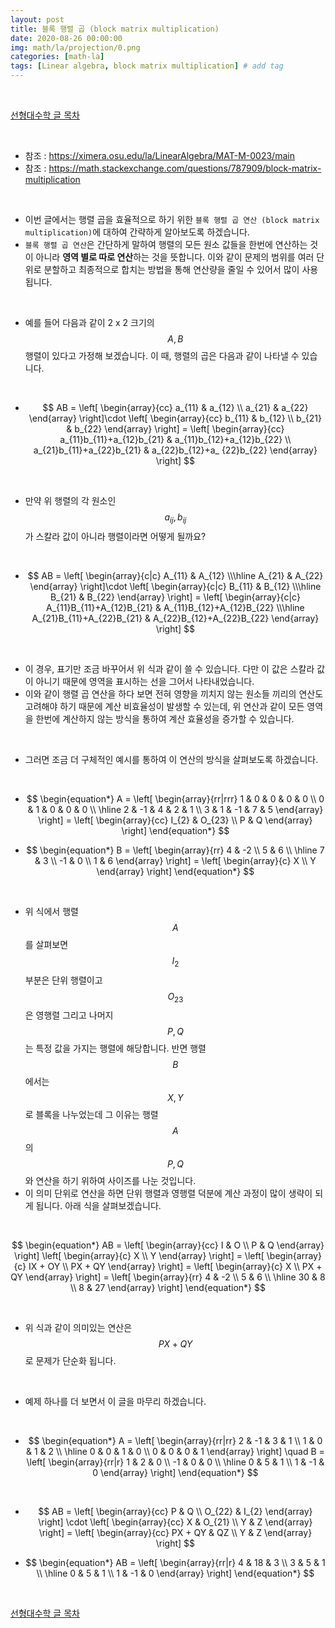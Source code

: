 ```yaml
---
layout: post
title: 블록 행렬 곱 (block matrix multiplication)
date: 2020-08-26 00:00:00
img: math/la/projection/0.png
categories: [math-la] 
tags: [Linear algebra, block matrix multiplication] # add tag
---
```


<br>

[선형대수학 글 목차](https://gaussian37.github.io/math-la-table/)

<br>

- 참조 : https://ximera.osu.edu/la/LinearAlgebra/MAT-M-0023/main
- 참조 : https://math.stackexchange.com/questions/787909/block-matrix-multiplication

<br>

- 이번 글에서는 행렬 곱을 효율적으로 하기 위한 `블록 행렬 곱 연산 (block matrix multiplication)`에 대하여 간략하게 알아보도록 하겠습니다.
- `블록 행렬 곱 연산`은 간단하게 말하여 행렬의 모든 원소 값들을 한번에 연산하는 것이 아니라 **영역 별로 따로 연산**하는 것을 뜻합니다. 이와 같이 문제의 범위를 여러 단위로 분할하고 최종적으로 합치는 방법을 통해 연산량을 줄일 수 있어서 많이 사용됩니다.

<br>

- 예를 들어 다음과 같이 2 x 2 크기의 $$ A, B $$ 행렬이 있다고 가정해 보겠습니다. 이 때, 행렬의 곱은 다음과 같이 나타낼 수 있습니다.

<br>

- $$ AB = \left[ \begin{array}{cc} a_{11} & a_{12} \\ a_{21} & a_{22} \end{array} \right]\cdot \left[ \begin{array}{cc} b_{11} & b_{12} \\ b_{21} & b_{22} \end{array} \right] = \left[ \begin{array}{cc} a_{11}b_{11}+a_{12}b_{21} & a_{11}b_{12}+a_{12}b_{22} \\ a_{21}b_{11}+a_{22}b_{21} & a_{22}b_{12}+a_ {22}b_{22} \end{array} \right] $$

<br>

- 만약 위 행렬의 각 원소인 $$ a_{ij}, b_{ij} $$가 스칼라 값이 아니라 행렬이라면 어떻게 될까요?

<br>

- $$ AB = \left[ \begin{array}{c|c} A_{11} & A_{12} \\\hline A_{21} & A_{22} \end{array} \right]\cdot \left[ \begin{array}{c|c} B_{11} & B_{12} \\\hline B_{21} & B_{22} \end{array} \right] = \left[ \begin{array}{c|c} A_{11}B_{11}+A_{12}B_{21} & A_{11}B_{12}+A_{12}B_{22} \\\hline A_{21}B_{11}+A_{22}B_{21} & A_{22}B_{12}+A_{22}B_{22} \end{array} \right] $$

<br>

- 이 경우, 표기만 조금 바꾸어서 위 식과 같이 쓸 수 있습니다. 다만 이 값은 스칼라 값이 아니기 때문에 영역을 표시하는 선을 그어서 나타내었습니다.
- 이와 같이 행렬 곱 연산을 하다 보면 전혀 영향을 끼치지 않는 원소들 끼리의 연산도 고려해야 하기 때문에 계산 비효율성이 발생할 수 있는데, 위 연산과 같이 모든 영역을 한번에 계산하지 않는 방식을 통하여 계산 효율성을 증가할 수 있습니다.

<br>

- 그러면 조금 더 구체적인 예시를 통하여 이 연산의 방식을 살펴보도록 하겠습니다.

<br>

- $$ \begin{equation*} A = \left[ \begin{array}{rr|rrr} 1 & 0 & 0 & 0 & 0 \\ 0 & 1 & 0 & 0 & 0 \\ \hline 2 & -1 & 4 & 2 & 1 \\ 3 & 1 & -1 & 7 & 5 \end{array} \right] = \left[ \begin{array}{cc} I_{2} & O_{23} \\ P & Q  \end{array} \right] \end{equation*} $$

- $$ \begin{equation*} B = \left[ \begin{array}{rr} 4 & -2 \\ 5 & 6 \\ \hline 7 & 3 \\ -1 & 0 \\ 1 & 6 \end{array} \right] = \left[ \begin{array}{c} X \\ Y \end{array} \right] \end{equation*} $$

<br>

- 위 식에서 행렬 $$ A $$를 살펴보면 $$ I_{2} $$ 부분은 단위 행렬이고 $$ O_{23} $$은 영행렬 그리고 나머지 $$ P, Q $$는 특정 값을 가지는 행렬에 해당합니다. 반면 행렬 $$ B $$에서는 $$ X, Y $$로 블록을 나누었는데 그 이유는 행렬 $$ A $$의 $$ P, Q $$와 연산을 하기 위하여 사이즈를 나눈 것입니다. 
- 이 의미 단위로 연산을 하면 단위 행렬과 영행렬 덕분에 계산 과정이 많이 생략이 되게 됩니다. 아래 식을 살펴보겠습니다.

<br>

$$ \begin{equation*} AB = \left[ \begin{array}{cc} I & O \\ P & Q \end{array} \right] \left[ \begin{array}{c} X \\ Y \end{array} \right] = \left[ \begin{array}{c} IX + OY \\ PX + QY \end{array} \right] = \left[ \begin{array}{c} X \\ PX + QY \end{array} \right] = \left[ \begin{array}{rr} 4 & -2 \\ 5 & 6 \\ \hline 30 & 8 \\ 8 & 27 \end{array} \right] \end{equation*} $$

<br>

- 위 식과 같이 의미있는 연산은 $$ PX + QY $$로 문제가 단순화 됩니다.

<br>

- 예제 하나를 더 보면서 이 글을 마무리 하겠습니다.

<br>

- $$ \begin{equation*} A = \left[ \begin{array}{rr|rr} 2 & -1 & 3 & 1 \\ 1 & 0  & 1 & 2 \\ \hline 0 & 0 & 1 & 0 \\ 0 & 0 & 0 & 1 \end{array} \right] \quad B = \left[  \begin{array}{rr|r} 1 & 2 & 0 \\ -1 & 0  & 0 \\ \hline 0 & 5 & 1 \\ 1 & -1 & 0 \end{array} \right] \end{equation*} $$

<br>

- $$ AB = \left[ \begin{array}{cc} P & Q \\ O_{22} & I_{2} \end{array} \right] \cdot \left[ \begin{array}{cc} X & O_{21} \\ Y & Z \end{array} \right] = \left[ \begin{array}{cc} PX + QY & QZ \\ Y & Z \end{array} \right] $$

- $$ \begin{equation*} AB = \left[ \begin{array}{rr|r} 4 & 18 & 3 \\ 3 & 5  & 1 \\ \hline 0 & 5 & 1 \\ 1 & -1 & 0 \end{array} \right] \end{equation*} $$

<br>

[선형대수학 글 목차](https://gaussian37.github.io/math-la-table/)

<br>

